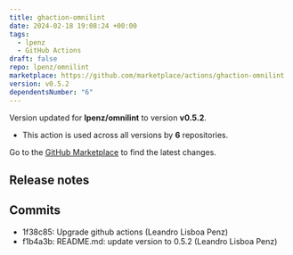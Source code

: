 ```yaml
---
title: ghaction-omnilint
date: 2024-02-18 19:08:24 +00:00
tags:
  - lpenz
  - GitHub Actions
draft: false
repo: lpenz/omnilint
marketplace: https://github.com/marketplace/actions/ghaction-omnilint
version: v0.5.2
dependentsNumber: "6"
---
```



Version updated for **lpenz/omnilint** to version **v0.5.2**.
- This action is used across all versions by **6** repositories.

Go to the [GitHub Marketplace](https://github.com/marketplace/actions/ghaction-omnilint) to find the latest changes.

## Release notes

## Commits
- 1f38c85: Upgrade github actions (Leandro Lisboa Penz)
- f1b4a3b: README.md: update version to 0.5.2 (Leandro Lisboa Penz)
